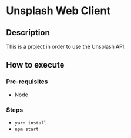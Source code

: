 # Unsplash Web Client

## Description

This is a project in order to use the Unsplash API.

## How to execute

### Pre-requisites

- Node

### Steps

- `yarn install`
- `npm start`
